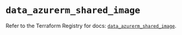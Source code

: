 # `data_azurerm_shared_image`

Refer to the Terraform Registry for docs: [`data_azurerm_shared_image`](https://registry.terraform.io/providers/hashicorp/azurerm/3.100.0/docs/data-sources/shared_image).

